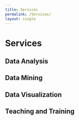 ```yaml
---
title: Services
permalink: /Services/
layout: single
---
```


# Services

## Data Analysis


## Data Mining


## Data Visualization


## Teaching and Training